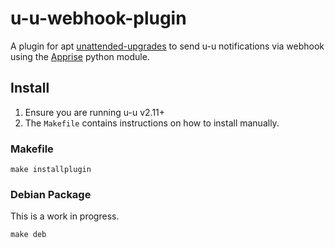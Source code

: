 # u-u-webhook-plugin
A plugin for apt [unattended-upgrades](https://github.com/mvo5/unattended-upgrades) to send u-u notifications via webhook using the [Apprise](https://github.com/caronc/apprise) python module.

## Install

1. Ensure you are running u-u v2.11+
2. The `Makefile` contains instructions on how to install manually.

### Makefile

```
make installplugin
```

### Debian Package

This is a work in progress. 

```
make deb
```
